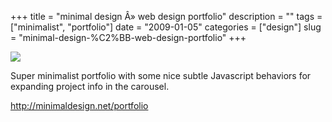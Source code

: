+++
title = "minimal design &Acirc;&raquo; web design portfolio"
description = ""
tags = ["minimalist", "portfolio"]
date = "2009-01-05"
categories = ["design"]
slug = "minimal-design-%C2%BB-web-design-portfolio"
+++


 

  <div id="screens-thumbs" class="clearfix">
    <div class="txt-center" id="design-submission"><a href="http://minimaldesign.net/portfolio"><img id='bluga-thumbnail-1432' class='bluga-thumbnail large' src='/media/bluga/
wt49625b297213e.jpg'/></a></div>  
  </div>   
<p>Super minimalist portfolio with some nice subtle Javascript behaviors for expanding project info in the carousel. </p>
<p><a href="http://minimaldesign.net/portfolio">http://minimaldesign.net/portfolio</a></p>





